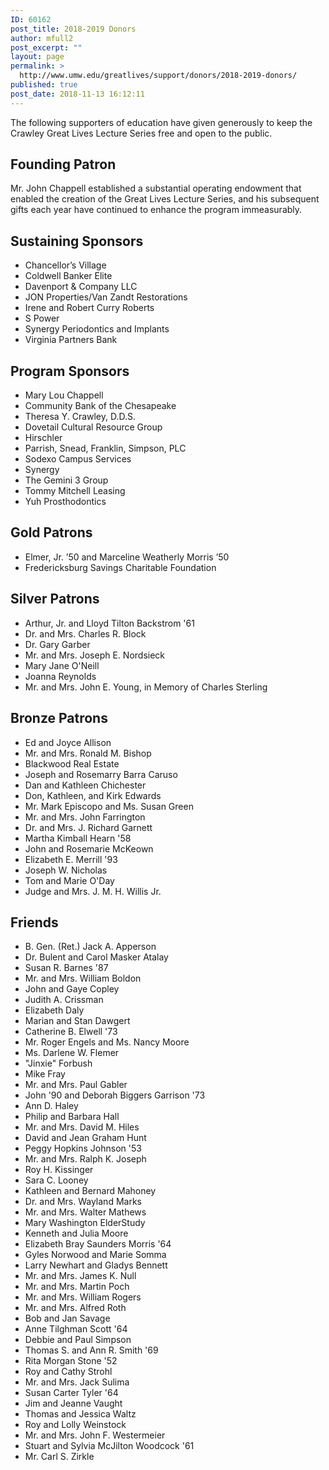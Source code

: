 ```yaml
---
ID: 60162
post_title: 2018-2019 Donors
author: mfull2
post_excerpt: ""
layout: page
permalink: >
  http://www.umw.edu/greatlives/support/donors/2018-2019-donors/
published: true
post_date: 2018-11-13 16:12:11
---
```

The following supporters of education have given generously to keep the Crawley Great Lives Lecture Series free and open to the public.
<h2>Founding Patron</h2>
Mr. John Chappell established a substantial operating endowment that enabled the creation of the Great Lives Lecture Series, and his subsequent gifts each year have continued to enhance the program immeasurably.
<h2>Sustaining Sponsors</h2>
<ul>
 	<li>Chancellor’s Village</li>
 	<li>Coldwell Banker Elite</li>
 	<li>Davenport &amp; Company LLC</li>
 	<li>JON Properties/Van Zandt Restorations</li>
 	<li>Irene and Robert Curry Roberts</li>
 	<li>S Power</li>
 	<li>Synergy Periodontics and Implants</li>
 	<li>Virginia Partners Bank</li>
</ul>
<h2>Program Sponsors</h2>
<ul>
 	<li>Mary Lou Chappell</li>
 	<li>Community Bank of the Chesapeake</li>
 	<li>Theresa Y. Crawley, D.D.S.</li>
 	<li>Dovetail Cultural Resource Group</li>
 	<li>Hirschler</li>
 	<li>Parrish, Snead, Franklin, Simpson, PLC</li>
 	<li>Sodexo Campus Services</li>
 	<li>Synergy</li>
 	<li>The Gemini 3 Group</li>
 	<li>Tommy Mitchell Leasing</li>
 	<li>Yuh Prosthodontics</li>
</ul>
<h2>Gold Patrons</h2>
<ul>
 	<li>Elmer, Jr. ’50 and Marceline Weatherly Morris ’50</li>
 	<li>Fredericksburg Savings Charitable Foundation</li>
</ul>
<h2>Silver Patrons</h2>
<ul>
 	<li>Arthur, Jr. and Lloyd Tilton Backstrom '61</li>
 	<li>Dr. and Mrs. Charles R. Block</li>
 	<li>Dr. Gary Garber</li>
 	<li>Mr. and Mrs. Joseph E. Nordsieck</li>
 	<li>Mary Jane O'Neill</li>
 	<li>Joanna Reynolds</li>
 	<li>Mr. and Mrs. John E. Young, in Memory of Charles Sterling</li>
</ul>
<h2>Bronze Patrons</h2>
<ul>
 	<li>Ed and Joyce Allison</li>
 	<li>Mr. and Mrs. Ronald M. Bishop</li>
 	<li>Blackwood Real Estate</li>
 	<li>Joseph and Rosemarry Barra Caruso</li>
 	<li>Dan and Kathleen Chichester</li>
 	<li>Don, Kathleen, and Kirk Edwards</li>
 	<li>Mr. Mark Episcopo and Ms. Susan Green</li>
 	<li>Mr. and Mrs. John Farrington</li>
 	<li>Dr. and Mrs. J. Richard Garnett</li>
 	<li>Martha Kimball Hearn '58</li>
 	<li>John and Rosemarie McKeown</li>
 	<li>Elizabeth E. Merrill '93</li>
 	<li>Joseph W. Nicholas</li>
 	<li>Tom and Marie O'Day</li>
 	<li>Judge and Mrs. J. M. H. Willis Jr.</li>
</ul>
<h2>Friends</h2>
<ul>
 	<li>B. Gen. (Ret.) Jack A. Apperson</li>
 	<li>Dr. Bulent and Carol Masker Atalay</li>
 	<li>Susan R. Barnes '87</li>
 	<li>Mr. and Mrs. William Boldon</li>
 	<li>John and Gaye Copley</li>
 	<li>Judith A. Crissman</li>
 	<li>Elizabeth Daly</li>
 	<li>Marian and Stan Dawgert</li>
 	<li>Catherine B. Elwell '73</li>
 	<li>Mr. Roger Engels and Ms. Nancy Moore</li>
 	<li>Ms. Darlene W. Flemer</li>
 	<li>"Jinxie" Forbush</li>
 	<li>Mike Fray</li>
 	<li>Mr. and Mrs. Paul Gabler</li>
 	<li>John '90 and Deborah Biggers Garrison '73</li>
 	<li>Ann D. Haley</li>
 	<li>Philip and Barbara Hall</li>
 	<li>Mr. and Mrs. David M. Hiles</li>
 	<li>David and Jean Graham Hunt</li>
 	<li>Peggy Hopkins Johnson '53</li>
 	<li>Mr. and Mrs. Ralph K. Joseph</li>
 	<li>Roy H. Kissinger</li>
 	<li>Sara C. Looney</li>
 	<li>Kathleen and Bernard Mahoney</li>
 	<li>Dr. and Mrs. Wayland Marks</li>
 	<li>Mr. and Mrs. Walter Mathews</li>
 	<li>Mary Washington ElderStudy</li>
 	<li>Kenneth and Julia Moore</li>
 	<li>Elizabeth Bray Saunders Morris '64</li>
 	<li>Gyles Norwood and Marie Somma</li>
 	<li>Larry Newhart and Gladys Bennett</li>
 	<li>Mr. and Mrs. James K. Null</li>
 	<li>Mr. and Mrs. Martin Poch</li>
 	<li>Mr. and Mrs. William Rogers</li>
 	<li>Mr. and Mrs. Alfred Roth</li>
 	<li>Bob and Jan Savage</li>
 	<li>Anne Tilghman Scott '64</li>
 	<li>Debbie and Paul Simpson</li>
 	<li>Thomas S. and Ann R. Smith '69</li>
 	<li>Rita Morgan Stone '52</li>
 	<li>Roy and Cathy Strohl</li>
 	<li>Mr. and Mrs. Jack Sulima</li>
 	<li>Susan Carter Tyler '64</li>
 	<li>Jim and Jeanne Vaught</li>
 	<li>Thomas and Jessica Waltz</li>
 	<li>Roy and Lolly Weinstock</li>
 	<li>Mr. and Mrs. John F. Westermeier</li>
 	<li>Stuart and Sylvia McJilton Woodcock '61</li>
 	<li>Mr. Carl S. Zirkle</li>
</ul>